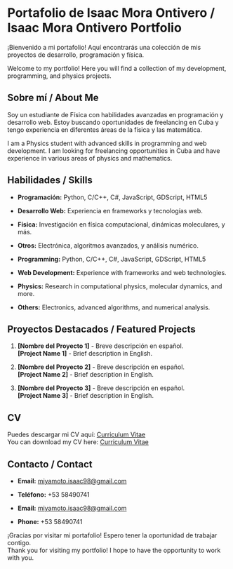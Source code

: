 # Portafolio de Isaac Mora Ontivero / Isaac Mora Ontivero Portfolio

¡Bienvenido a mi portafolio! Aquí encontrarás una colección de mis proyectos de desarrollo, programación y física.

Welcome to my portfolio! Here you will find a collection of my development, programming, and physics projects.

## Sobre mí / About Me

Soy un estudiante de Física con habilidades avanzadas en programación y desarrollo web. Estoy buscando oportunidades de freelancing en Cuba y tengo experiencia en diferentes áreas de la física y las matemática.

I am a Physics student with advanced skills in programming and web development. I am looking for freelancing opportunities in Cuba and have experience in various areas of physics and mathematics.

## Habilidades / Skills

- **Programación:** Python, C/C++, C#, JavaScript, GDScript, HTML5
- **Desarrollo Web:** Experiencia en frameworks y tecnologías web.
- **Física:** Investigación en física computacional, dinámicas moleculares, y más.
- **Otros:** Electrónica, algoritmos avanzados, y análisis numérico.

- **Programming:** Python, C/C++, C#, JavaScript, GDScript, HTML5
- **Web Development:** Experience with frameworks and web technologies.
- **Physics:** Research in computational physics, molecular dynamics, and more.
- **Others:** Electronics, advanced algorithms, and numerical analysis.

## Proyectos Destacados / Featured Projects

1. **[Nombre del Proyecto 1]** - Breve descripción en español.  
   **[Project Name 1]** - Brief description in English.

2. **[Nombre del Proyecto 2]** - Breve descripción en español.  
   **[Project Name 2]** - Brief description in English.

3. **[Nombre del Proyecto 3]** - Breve descripción en español.  
   **[Project Name 3]** - Brief description in English.

## CV

Puedes descargar mi CV aquí: [Curriculum Vitae](https://github.com/MiyamotoIsaac98/isaac-mora-portfolio/blob/main/Curriculum%20Vitae%2C%20Isaac%20Mora%2C%202024.pdf)  
You can download my CV here: [Curriculum Vitae](https://github.com/MiyamotoIsaac98/isaac-mora-portfolio/blob/main/Curriculum%20Vitae%2C%20Isaac%20Mora%2C%202024.pdf)


## Contacto / Contact

- **Email:** [miyamoto.isaac98@gmail.com](mailto:miyamoto.isaac98@gmail.com)
- **Teléfono:** +53 58490741

- **Email:** [miyamoto.isaac98@gmail.com](mailto:miyamoto.isaac98@gmail.com)
- **Phone:** +53 58490741

¡Gracias por visitar mi portafolio! Espero tener la oportunidad de trabajar contigo.  
Thank you for visiting my portfolio! I hope to have the opportunity to work with you.
